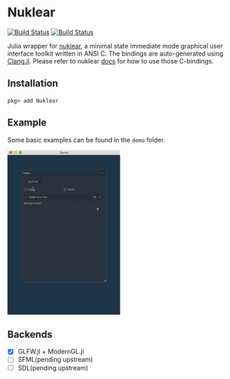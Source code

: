 # Nuklear
[![Build Status](https://travis-ci.com/Gnimuc/Nuklear.jl.svg?branch=master)](https://travis-ci.com/Gnimuc/Nuklear.jl)
[![Build Status](https://ci.appveyor.com/api/projects/status/github/Gnimuc/Nuklear.jl?svg=true)](https://ci.appveyor.com/project/Gnimuc/Nuklear-jl)

Julia wrapper for [nuklear](https://github.com/vurtun/nuklear), a minimal state immediate mode graphical user interface toolkit written in ANSI C. The bindings are auto-generated using
[Clang.jl](https://github.com/ihnorton/Clang.jl). Please refer to nuklear [docs](https://github.com/vurtun/nuklear) for how to use those C-bindings. 

## Installation
```
pkg> add Nuklear
```

## Example
Some basic examples can be found in the `demo` folder.

![demo](./demo/demo.gif)

## Backends

- [x] GLFW.jl + ModernGL.jl
- [ ] SFML(pending upstream)
- [ ] SDL(pending upstream)
